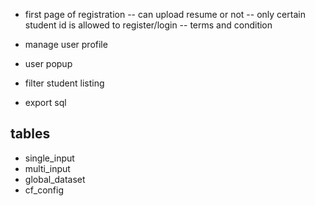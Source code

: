 

- first page of registration
-- can upload resume or not
-- only certain student id is allowed to register/login
-- terms and condition

- manage user profile
- user popup
- filter student listing
- export sql


tables
---------
- single_input
- multi_input
- global_dataset
- cf_config